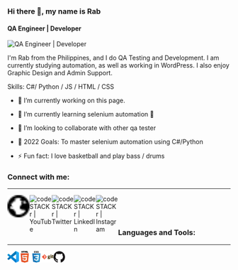 ### Hi there 👋, my name is Rab
#### QA Engineer | Developer
![QA Engineer | Developer](https://media-exp1.licdn.com/dms/image/C5616AQGYDr0C1mKM_A/profile-displaybackgroundimage-shrink_350_1400/0/1649391853177?e=2147483647&v=beta&t=Py-0V7zi9Qsxuz47XAJMyurGhJIpiH1pAX05wPIuuog)

I'm Rab from the Philippines, and I do QA Testing and Development. I am currently studying automation, as well as working in WordPress. I also enjoy Graphic Design and Admin Support.

Skills: C#/ Python / JS / HTML / CSS

- 🔭 I’m currently working on this page. 





- 🌱 I’m currently learning selenium automation 🤣
- 👯 I’m looking to collaborate with other qa tester
- 🥅 2022 Goals: To master selenium automation using C#/Python
- ⚡ Fun fact: I love basketball and play bass / drums

### Connect with me:
___

[<img align="left" alt="codeSTACKr.com" width="50px" src="https://raw.githubusercontent.com/iconic/open-iconic/master/svg/globe.svg" />][website] 
[<img align="left" alt="codeSTACKr | YouTube" width="50px" src="https://cdn.jsdelivr.net/npm/simple-icons@v3/icons/youtube.svg" />][youtube] 
[<img align="left" alt="codeSTACKr | Twitter" width="50px" src="https://cdn.jsdelivr.net/npm/simple-icons@v3/icons/twitter.svg" />][twitter]
[<img align="left" alt="codeSTACKr | LinkedIn" width="50px" src="https://cdn.jsdelivr.net/npm/simple-icons@v3/icons/linkedin.svg" />][linkedin]
[<img align="left" alt="codeSTACKr | Instagram" width="50px" src="https://cdn.jsdelivr.net/npm/simple-icons@v3/icons/instagram.svg" />][instagram]

<br />
<br />
<br>

### Languages and Tools:

___

<img align="left" alt="Visual Studio Code" width="26px" src="https://raw.githubusercontent.com/github/explore/80688e429a7d4ef2fca1e82350fe8e3517d3494d/topics/visual-studio-code/visual-studio-code.png" />
<img align="left" alt="HTML5" width="26px" src="https://raw.githubusercontent.com/github/explore/80688e429a7d4ef2fca1e82350fe8e3517d3494d/topics/html/html.png" />
<img align="left" alt="CSS3" width="26px" src="https://raw.githubusercontent.com/github/explore/80688e429a7d4ef2fca1e82350fe8e3517d3494d/topics/css/css.png" />
<img align="left" alt="Git" width="26px" src="https://raw.githubusercontent.com/github/explore/80688e429a7d4ef2fca1e82350fe8e3517d3494d/topics/git/git.png" />
<img align="left" alt="GitHub" width="26px" src="https://raw.githubusercontent.com/github/explore/78df643247d429f6cc873026c0622819ad797942/topics/github/github.png" />





[website]: https://bit.ly/RambsWebPage
[twitter]: https://twitter.com/rambsinteractiv
[youtube]: https://www.youtube.com/channel/UCYPWfJaLRjY_CS5tvMaNRgQ/featured
[instagram]: https://instagram.com/rambsinteractive
[linkedin]: https://linkedin.com/in/rambombeo/
